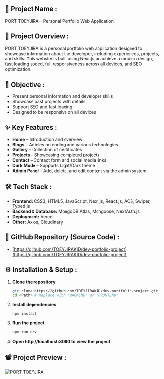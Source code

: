 ## 🚀 **Project Name** :

PORT TOEYJIRA – Personal Portfolio Web Application

## 📌 **Project Overview** :

PORT TOEYJIRA is a personal portfolio web application designed to showcase information about the developer, including experiences, projects, and skills. This website is built using Next.js to achieve a modern design, fast loading speed, full responsiveness across all devices, and SEO optimization.

## 🎯 **Objective** :

- Present personal information and developer skills
- Showcase past projects with details
- Support SEO and fast loading
- Designed to be responsive on all devices

## ✨ **Key Features** :

- **Home** – Introduction and overview  
- **Blogs** – Articles on coding and various technologies
- **Gallery** – Collection of certificates
- **Projects** – Showcasing completed projects
- **Contact** – Contact form and social media links
- **Dark Mode** – Supports Light/Dark theme
- **Admin Panel** – Add, delete, and edit content via the admin system

## 🛠 **Tech Stack** :

- **Frontend:** CSS3, HTML5, JavaScript, Next.js, React.js, AOS, Swiper, Typed.js 
- **Backend & Database:** MongoDB Atlas, Mongoose, NextAuth.js  
- **Deployment:** Vercel  
- **Other:** Axios, Cloudinary  

## 📂 **GitHub Repository (Source Code)** :

- [https://github.com/TOEYJIRAKID/dev-portfolio-project](https://github.com/TOEYJIRAKID/dev-portfolio-project)

## ⚙️ **Installation & Setup** :

1. **Clone the repository**  
   ```bash
   git clone https://github.com/TOEYJIRAKID/dev-portfolio-project.git
   cd <Path> # Replace with "BACKEND" or "FRONTEND"
   ```  
2. **Install dependencies**  
   ```bash
   npm install
   ```  
3. **Run the project**  
   ```bash
   npm run dev
   ```  
4. **Open http://localhost:3000 to view the project.**

## 📽️ **Project Preview** :

![PORT TOEYJIRA](https://github.com/TOEYJIRAKID/personal_gif_public/blob/main/port-toeyjira.gif)
